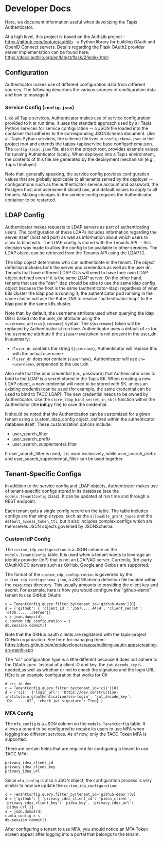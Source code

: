 # Developer Docs
Here, we document information useful when developing the Tapis Authenticator.

At a high level, this project is based on the AuthLib project - https://github.com/lepture/authlib - a Python library
for building OAuth and OpenID Connect servers. Details regarding the Flask OAuth2 provider server implementation can
be found here: https://docs.authlib.org/en/latest/flask/2/index.html


## Configuration

Authenticator makes use of different configuration data from different sources. The following describes
the various sources of configuration data and how to manage it.

### Service Config (`config.json`)
Like all Tapis services, Authenticator makes use of service configuration provided to it at run time. It uses the
standard approach used by all Tapis Python services for service configuration -- a JSON file loaded into the 
container that adheres to the corresponding JSONSchema document. Like all Tapis Python services, the schema file
lives in `configschema.json` in the project root and extends the tapipy-tapisservice base configschema.json. The
`config-local.json` file, also in the project root, provides example values for running Authenticator locally. 
When deployed into a Tapis environment, the contents of this file are generated by the deployment mechanism (e.g., Tapis Deployer).

Note that, generally speaking, the service config provides configuration values that are globally applicable to all tenants served by the deployer -- configurations such as the authenticator service account and password, the 
Postgres host and username it should use, and default values to apply to all tenants. Making changes to the 
service config requires the Authenticator container to be restarted.


## LDAP Config
Authenticator makes requests to LDAP servers as part of authenticating users. The configuration of these LDAPs
includes information regarding the server itself (host and port) as well as information about which users to 
allow to bind with. The LDAP config is stored with the Tenants API -- this decision was made to allow the 
config to be available to other services. The LDAP object can be retrieved from the Tenants API using the
LDAP ID.

The ldap object determines who can authenticate in the tenant. The object definition includes both the server 
and credentials as well as the user dn. Tenants that have different LDAP OUs will need to have their
own LDAP object defined even if it is the same LDAP server. On the other hand, tenants that use the "dev" ldap
should be able to use the same ldap config object because the host is the same (authenticator-ldap) regardless of
what k8s cluster the ldap pod is running it; the authenticator pod running in the same cluster will use the Kube 
DNS to resolve "authenticator-ldap" to the ldap pod in the same k8s cluster.

Note that, by default, the username attribute used when querying the ldap DB is baked
into the user_dn attribute using the `<username_attr>=${username}` syntax. The `${username}` token will be replaced by Authenticator at run time. Authenticator uses a default of `cn` for the username attribute if the `${username}`token is not present in the user_dn. In summary:

  * if `user_dn` contains the string `${username}`, Authenticator will replace this with the actual username.
  * if `user_dn` does not contain `${username}`, Authenticator will use `cn=<username>`, prepended to the user_dn.

Also note that the bind credential (i.e., password) that Authenciator uses to bind to the LDAP is a secret stored
in the Tapis SK. When creating a new LDAP object, a new credential will need to be stored with SK, unless an 
existing credential can be used (for example, the same credential can be used to bind to TACC LDAP). The new 
credential needs to be owned by Authenticator. Use the `store_ldap_bind_secret_in_sk()` function within the 
Authentictor (the __init__.py file) to save the credential.

It should be noted that the Authentication can be customized for a given tenant using a custom_ldap_config
object, defined within the authenticator database itself. These customization options include:

 * user_search_filter
 * user_search_prefix
 * user_search_supplemental_filter

If user_search_filter is used, it is used exclusively, while user_search_prefix and user_search_supplemental_filter 
can be used together.


## Tenant-Specific Configs
In addition to the service config and LDAP objects, Authenticator makes use of tenant-specific configs stored in
its database (see the `models.TenantConfig` class). It can be updated at run time and through a REST endpoint.

Each tenant gets a single config record on the table. The table includes configs are that simple types, such as 
the `allowable_grant_types` and the `default_access_token_ttl`, but it also includes complex configs which are 
themselves JSON objects governed by JSONSchema. 


### Custom IdP Config

The `custom_idp_configuration` is a JSON column on the `models.TenantConfig` table. It is used when a tenant wants to leverage an identity provider (IdP) that is not an LDAP/AD server. Currently, 
3rd-party OAuth/OIDC servers such as GitHub, Google and Globus are supported. 

The format of the `custom_idp_configuration` is governed by the `custom_idp_configschema.json`, 
a JSONSchema definition file located within the `resources` directory. This usually amounts to 
providing the client key and secret. For example, here is how you would configure the "github-demo"
tenant to use GitHub OAuth:

```
c = TenantConfig.query.filter_by(tenant_id='github-demo')[0]
d = {'github': { 'client_id': '35G7.....445H', 'client_secret': 'ef35.......c98fed'}}
s = json.dumps(d)
c.custom_idp_configuration = s
db.session.commit()

```
Note that the GitHub oauth clients are registered with the tapis-project GitHub organization. 
See here for managing them: https://docs.github.com/en/developers/apps/building-oauth-apps/creating-an-oauth-app

The "cii" configuration type is a little different because it does not adhere to the OAuth spec.
Instead of a client ID and key, the `jwt_decode_key` is needed,as well as whether or not to check
the signature and the login URL. HEre is an example configuration that works for CII:

```
# cii in dev
c = TenantConfig.query.filter_by(tenant_id='cii')[0]
d = {'cii': {'login_url': 'https://dev.construction-institute.org/authentication/sso-login', 'jwt_decode_key': 'Dw.......8I', 'check_jwt_signature': True} } 
```




### MFA Config
The `mfa_config` is a JSON column on the `models.TenantConfig` table. It allows a tenant to be configured to require its users to use MFA when logging into different services. As of now, only the TACC Token MFA is supported.

There are certain fields that are required for configuring a tenant to use TACC MFA:
```
privacy_idea_client_id
privacy_idea_client_key
privacy_idea_url
```

Since `mfa_config` is also a JSON object, the configuration process is very similar to how we update the `custom_idp_configuration`:

```
c = TenantConfig.query.filter_by(tenant_id='github-demo')[0]
d = {'github': { 'privacy_idea_client_id': 'pidea_client', 'privacy_idea_client_key': 'pidea_key', 'privacy_idea_url': 'pidea_url'}}
s = json.dumps(d)
c.mfa_config = s
db.session.commit()
```

After configuring a tenant to use MFA, you should notice an MFA Token screen appear after logging into a portal that belongs to the tenant.